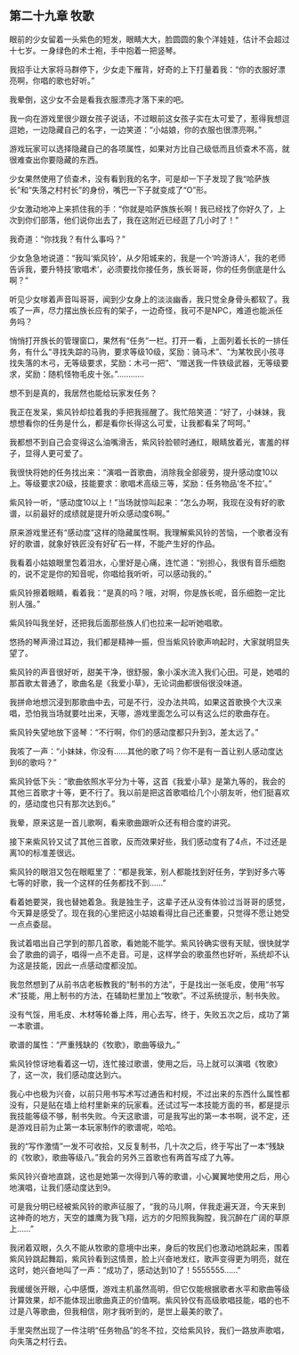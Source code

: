 ## 第二十九章 牧歌


眼前的少女留着一头紫色的短发，眼睛大大，脸圆圆的象个洋娃娃，估计不会超过十七岁。一身绿色的术士袍，手中抱着一把竖琴。

我招手让大家将马群停下，少女走下雁背，好奇的上下打量着我：“你的衣服好漂亮啊，你唱的歌也好听。”

我晕倒，这少女不会是看我衣服漂亮才落下来的吧。

我一向在游戏里很少跟女孩子说话，不过眼前这女孩子实在太可爱了，惹得我想逗逗她，一边隐藏自己的名字，一边笑道：“小姑娘，你的衣服也很漂亮啊。”

游戏玩家可以选择隐藏自己的各项属性，如果对方比自己级低而且侦查术不高，就很难查出你要隐藏的东西。

少女果然使用了侦查术，没有看到我的名字，可是却一下子发现了我“哈萨族长”和“失落之村村长”的身份，嘴巴一下子就变成了“O”形。

少女激动地冲上来抓住我的手：“你就是哈萨族族长啊！我已经找了你好久了，上次到你们部落，他们说你出去了，我在这附近已经逛了几小时了！”

我奇道：“你找我？有什么事吗？”

少女急急地说道：“我叫‘紫风铃’，从夕阳城来的，我是一个‘吟游诗人’，我的老师告诉我，要升特技‘歌唱术’，必须要找你接任务，族长哥哥，你的任务倒底是什么啊？”

听见少女嗲着声音叫哥哥，闻到少女身上的淡淡幽香，我只觉全身骨头都软了。我咳了一声，尽力摆出族长应有的架子，一边奇怪，我可不是NPC，难道也能派任务吗？

悄悄打开族长的管理窗口，果然有“任务”一栏。打开一看，上面列着长长的一排任务，有什么“寻找失踪的马驹，要求等级10级，奖励：骑马术”、“为某牧民小孩寻找失落的木弓，无等级要求，奖励：木弓一把”、“赠送我一件铁级武器，无等级要求，奖励：随机怪物毛皮十张。”…………

想不到是真的，我居然也能给玩家发任务？

我正在发呆，紫风铃却拉着我的手把我摇醒了。我忙陪笑道：“好了，小妹妹，我想想看你的任务是什么，都是看你长得这么可爱，让我都看呆了呵呵。”

我都想不到自己会变得这么油嘴滑舌，紫风铃脸顿时通红，眼睛放着光，害羞的样子，显得人更可爱了。

我很快将她的任务找出来：“演唱一首歌曲，消除我全部疲劳，提升感动度10以上。等级要求20级，技能要求：歌唱术高级三等，奖励：任务物品‘冬不拉’。”

紫风铃一听，“感动度10以上！”当场就惊叫起来：“怎么办啊，我现在没有好的歌谱，以前最好的成绩就是提升听众感动度6啊。”

原来游戏里还有“感动度”这样的隐藏属性啊。我理解紫风铃的苦恼，一个歌者没有好的歌谱，就象好铁匠没有好矿石一样，不能产生好的作品。

我看着小姑娘眼里包着泪水，心里好是心痛，连忙道：“别担心，我很有音乐细胞的，说不定是你的知音呢，你唱给我听听，可以感动我的。”

紫风铃擦着眼睛，看着我：“是真的吗？哦，对啊，你是族长呢，音乐细胞一定比别人强。”

紫风铃叫我坐好，还把我后面那些族人们也拉来一起听她唱歌。

悠扬的琴声滑过耳边，我们都是精神一振，但当紫风铃歌声响起时，大家就明显失望了。

紫风铃的声音很好听，甜美干净，很舒服，象小溪水流入我们心田。可是，她唱的那首歌太普通了，歌曲名是《我爱小草》，无论词曲都很俗很没味道。

我拼命地想沉浸到那歌曲中去，可是不行，没办法共鸣，如果这首歌换个大汉来唱，恐怕我当场就要吐出来，天哪，游戏里面怎么可以有这么烂的歌曲存在。

紫风铃失望地放下竖琴：“不行啊，你们的感动度都只升到3，差太远了。”

我咳了一声：“小妹妹，你没有……其他的歌了吗？你不是有一首让别人感动度达到6的歌吗？”

紫风铃低下头：“歌曲依照水平分为十等，这首《我爱小草》是第九等的，我会的其他三首歌才十等，更不行了。我以前是把这首歌唱给几个小朋友听，他们挺喜欢的，感动度也只有那次达到6。”

我晕，原来这是一首儿歌啊，看来歌曲跟听众还有相合度的讲究。

接下来紫风铃又试了其他三首歌，反而效果好些，我们感动度有了4点，不过还是离10的标准差很远。

紫风铃的眼泪又包在眼眶里了：“都是我笨，别人都能找到好任务，学到好多六等七等的好歌，我一个这样的任务都找不到……”

看着她要哭，我也替她着急。我是独生子，这辈子还从没有体验过当哥哥的感觉，今天算是感受了。现在我的心里把这小姑娘看得比自己还重要，只觉得不愿让她受一点点委屈。

我试着唱出自己学到的那几首歌，看她能不能学。紫风铃确实很有天赋，很快就学会了歌曲的调子，唱得一点不走音。可是，这样学会的歌虽然也好听，系统却不认为这是技能，因此一点感动度都没加。

我忽然想到了从前书店老板教我的“制书的方法”，于是找出一张毛皮，使用“书写术”技能，用上制书的方法，在辅助栏里加上“牧歌”。不过系统提示，制书失败。

没有气馁，用毛皮、木材等轮番上阵，用心去写，终于，失败五次之后，成功了第一本歌谱。

歌谱的属性：“严重残缺的《牧歌》，歌曲等级九。”

紫风铃惊讶地看着这一切，连忙接过歌谱，使用之后，马上就可以演唱《牧歌》了，这一次，我们感动度达到六。

我心中也极为兴奋，以前只用书写术写过通告和村规，不过出来的东西什么属性都没有，只是贴在墙上给村里新来的玩家看。还试过写一本技能方面的书，都是提示我技能等级不够，制书失败。今天这歌谱，可是我写出的第一本书啊，说不定，还是游戏目前为止第一本玩家制作的歌谱呢，哈哈。

我的“写作激情”一发不可收拾，又反复制书，几十次之后，终于写出了一本“残缺的《牧歌》，歌曲等级八。”我会的另外三首歌也有两首写成了九等。

紫风铃兴奋地直跳，这也是她第一次得到八等的歌谱，小心翼翼地使用之后，用心地演唱，让我们感动度达到9。

可是我分明已经被紫风铃的歌声征服了，“我的马儿啊，伴我走遍天涯，今天来到这神奇的地方，天空的雄鹰为我飞翔，远方的夕阳照我胸膛，我沉醉在广阔的草原上……”

我闭着双眼，久久不能从牧歌的意境中出来，身后的牧民们也激动地跳起来，围着紫风铃跳起舞蹈，紫风铃看到这情景，脸上兴奋地发红，歌声变得更为明亮，就在这时，她兴奋地叫了一声：“成功了，感动达到10了！5555555……”

我缓缓张开眼，心中感慨，游戏主机虽然高明，但它仅能根据歌者水平和歌曲等级计算效果，却不能体现出歌曲真正的价值啊。紫风铃仅有高级歌唱技能，唱的也不过是八等歌曲，但我相信，刚才我听到的，是世上最美的歌了。

手里突然出现了一件注明“任务物品”的冬不拉，交给紫风铃，我们一路放声歌唱，向失落之村行去。





